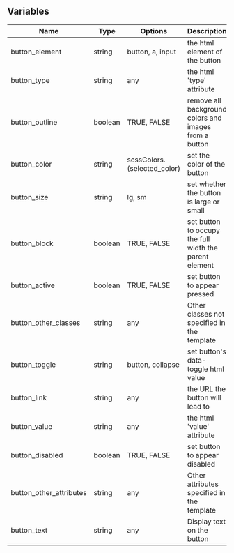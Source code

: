 ## Variables
| Name                    | Type    | Options                     | Description                                            |
|-------------------------|---------|-----------------------------|--------------------------------------------------------|
| button_element          | string  | button, a, input            | the html element of the button                         |
| button_type             | string  | any                         | the html 'type' attribute                              |
| button_outline          | boolean | TRUE, FALSE                 | remove all background colors and images from a button  |
| button_color            | string  | scssColors.(selected_color) | set the color of the button                            |
| button_size             | string  | lg, sm                      | set whether the button is large or small               |
| button_block            | boolean | TRUE, FALSE                 | set button to occupy the full width the parent element |
| button_active           | boolean | TRUE, FALSE                 | set button to appear pressed                           |
| button_other_classes    | string  | any                         | Other classes not specified in the template |
| button_toggle           | string  | button, collapse            | set button's data-toggle html value                    |
| button_link             | string  | any                         | the URL the button will lead to                        |
| button_value            | string  | any                         | the html 'value' attribute                             |
| button_disabled         | boolean | TRUE, FALSE                 | set button to appear disabled                          |
| button_other_attributes | string  | any                         | Other attributes specified in the template |
| button_text             | string  | any                         | Display text on the button                             |
